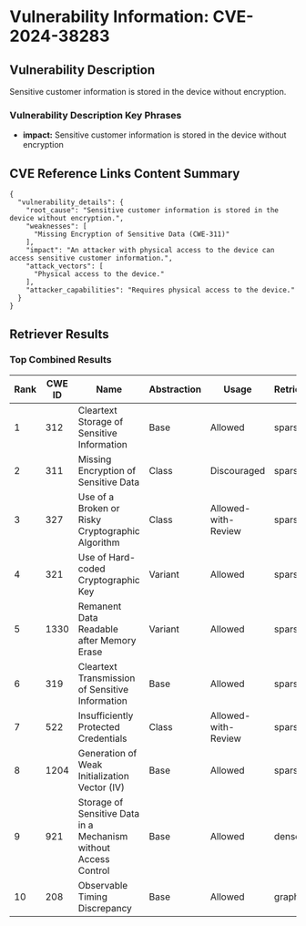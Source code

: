 # Vulnerability Information: CVE-2024-38283

## Vulnerability Description
Sensitive customer information is stored in the device without encryption.

### Vulnerability Description Key Phrases
- **impact:** Sensitive customer information is stored in the device without encryption

## CVE Reference Links Content Summary
```
{
  "vulnerability_details": {
    "root_cause": "Sensitive customer information is stored in the device without encryption.",
    "weaknesses": [
      "Missing Encryption of Sensitive Data (CWE-311)"
    ],
    "impact": "An attacker with physical access to the device can access sensitive customer information.",
    "attack_vectors": [
      "Physical access to the device."
    ],
    "attacker_capabilities": "Requires physical access to the device."
  }
}
```

## Retriever Results

### Top Combined Results

| Rank | CWE ID | Name | Abstraction | Usage  | Retrievers | Individual Scores |
|------|--------|------|-------------|-------|------------|-------------------|
| 1 | 312 | Cleartext Storage of Sensitive Information | Base | Allowed | sparse | 0.025 |
| 2 | 311 | Missing Encryption of Sensitive Data | Class | Discouraged | sparse | 0.024 |
| 3 | 327 | Use of a Broken or Risky Cryptographic Algorithm | Class | Allowed-with-Review | sparse | 0.023 |
| 4 | 321 | Use of Hard-coded Cryptographic Key | Variant | Allowed | sparse | 0.022 |
| 5 | 1330 | Remanent Data Readable after Memory Erase | Variant | Allowed | sparse | 0.022 |
| 6 | 319 | Cleartext Transmission of Sensitive Information | Base | Allowed | sparse | 0.021 |
| 7 | 522 | Insufficiently Protected Credentials | Class | Allowed-with-Review | sparse | 0.021 |
| 8 | 1204 | Generation of Weak Initialization Vector (IV) | Base | Allowed | sparse | 0.021 |
| 9 | 921 | Storage of Sensitive Data in a Mechanism without Access Control | Base | Allowed | dense | 0.505 |
| 10 | 208 | Observable Timing Discrepancy | Base | Allowed | graph | 0.002 |

